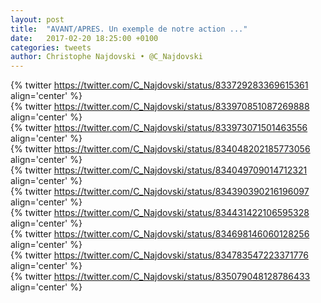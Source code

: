 ```yaml
---
layout: post
title:  "AVANT/APRES. Un exemple de notre action ..."
date:   2017-02-20 18:25:00 +0100
categories: tweets
author: Christophe Najdovski • @C_Najdovski
---
```

{% twitter https://twitter.com/C_Najdovski/status/833729283369615361 align='center' %}
<br>
{% twitter https://twitter.com/C_Najdovski/status/833970851087269888 align='center' %}
<br>
{% twitter https://twitter.com/C_Najdovski/status/833973071501463556 align='center' %}
<br>
{% twitter https://twitter.com/C_Najdovski/status/834048202185773056 align='center' %}
<br>
{% twitter https://twitter.com/C_Najdovski/status/834049709014712321 align='center' %}
<br>
{% twitter https://twitter.com/C_Najdovski/status/834390390216196097 align='center' %}
<br>
{% twitter https://twitter.com/C_Najdovski/status/834431422106595328 align='center' %}
<br>
{% twitter https://twitter.com/C_Najdovski/status/834698146060128256 align='center' %}
<br>
{% twitter https://twitter.com/C_Najdovski/status/834783547223371776 align='center' %}
<br>
{% twitter https://twitter.com/C_Najdovski/status/835079048128786433 align='center' %}
